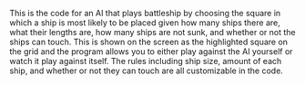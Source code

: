 This is the code for an AI that plays battleship by choosing the square in which a ship is most likely to be placed given how many ships there are, what their lengths are, how many ships are not sunk, and whether or not the ships can touch. This is shown on the screen as the highlighted square on the grid and the program allows you to either play against the AI yourself or watch it play against itself. The rules including ship size, amount of each ship, and whether or not they can touch are all customizable in the code.
